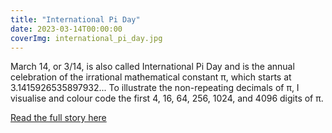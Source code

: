 ```yaml
---
title: "International Pi Day"
date: 2023-03-14T00:00:00
coverImg: international_pi_day.jpg
---
```


March 14, or 3/14, is also called International Pi Day and is the annual celebration of the irrational mathematical constant π, which starts at 3.1415926535897932... To illustrate the non-repeating decimals of π, I visualise and colour code the first 4, 16, 64, 256, 1024, and 4096 digits of π.

<!--more-->


[Read the full story here](https://www.linkedin.com/posts/milan-janosov_datafam-datavisualization-datascience-activity-7041317288704155648-xxoF/?utm_source=share&utm_medium=member_ios)
